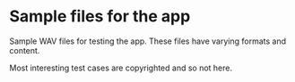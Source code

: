 # Sample files for the app

Sample WAV files for testing the app. These files have varying formats and content.

Most interesting test cases are copyrighted and so not here.
